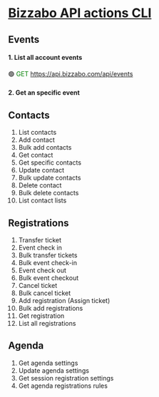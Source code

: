 # [Bizzabo API actions CLI](https://github.com/memosk8/update-reg)

## Events

#### 1. List all account events

:green_circle: <a style="color:green"> GET https://api.bizzabo.com/api/events </a>

#### 2. Get an specific event

## Contacts

1. List contacts
2. Add contact
3. Bulk add contacts
4. Get contact
5. Get specific contacts
6. Update contact
7. Bulk update contacts
8. Delete contact
9. Bulk delete contacts
10. List contact lists

## Registrations

1. Transfer ticket
2. Event check in
3. Bulk transfer tickets
4. Bulk event check-in
5. Event check out
6. Bulk event checkout
7. Cancel ticket
8. Bulk cancel ticket
9. Add registration (Assign ticket)
10. Bulk add registrations
11. Get registration
12. List all registrations

## Agenda

1. Get agenda settings
2. Update agenda settings
3. Get session registration settings
4. Get agenda registrations rules
